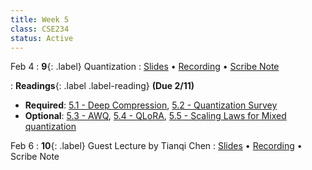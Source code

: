 ```yaml
---
title: Week 5
class: CSE234
status: Active
---
```


Feb 4
: **9**{: .label} Quantization
  : [Slides](assets/slides/feb4.pdf) &#8226; [Recording](https://podcast.ucsd.edu/watch/wi25/cse234_a00/8) &#8226; [Scribe Note](assets/scribe_notes/feb4_scribe.pdf)

: **Readings**{: .label .label-reading} **(Due 2/11)**
  * **Required**: [5.1 - Deep Compression](https://arxiv.org/abs/1510.00149), [5.2 - Quantization Survey](https://arxiv.org/abs/2103.13630)
  * **Optional**: [5.3 - AWQ](https://arxiv.org/abs/2306.00978), [5.4 - QLoRA](https://arxiv.org/abs/2305.14314), [5.5 - Scaling Laws for Mixed quantization](https://arxiv.org/abs/2410.06722)

Feb 6
: **10**{: .label} Guest Lecture by Tianqi Chen
  : [Slides](assets/slides/feb6.pdf) &#8226; [Recording](https://drive.google.com/file/d/1nRh5R8iEt0I7zEFuN5sAIEcioCwGBloV/view?usp=sharing) &#8226; Scribe Note
